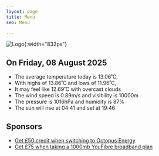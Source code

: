 ```yaml
---
layout: page
title: Menu
seo: Menu

---
```


![Logo](/images/logo.jpg){:width="832px"}

<!-- weather_marker starts -->
## On Friday, 08 August 2025

- The average temperature today is 13.06˚C,
- With highs of 13.86˚C and lows of 11.96˚C,
- It may feel like 12.69˚C with overcast clouds
- The wind speed is 0.89m/s and visibility is 10000m
- The pressure is 1016hPa and humidity is 87%
- The sun will rise at 04:41 and set at 19:46

<!-- weather_marker ends -->

## Sponsors

- [Get £50 credit when switching to Octopus Energy](https://bit.ly/3oD1nnS)
- [Get £75 when taking a 1000mb YouFibre broadband plan](https://aklam.io/91zWhU?)
